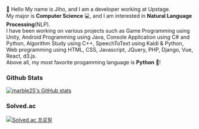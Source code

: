 👋 Hello My name is Jiho, and I am a developer working at Upstage.   
My major is **Computer Science** 💻, and I am interested in **Natural Language Processing**(NLP).   
I have been working on various projects such as Game Programming using Unity, Android Programming using Java, Console Application using C# and Python, Algorithm Study using C++, SpeechToText using Kaldi & Python, Web programming using HTML, CSS, Javascript, JQuery, PHP, Django, Vue, React, d3.js.   
Above all, my most favorite progamming language is **Python** 🐍!

### Github Stats
[![marble25's GitHub stats](https://github-readme-stats.vercel.app/api?username=marble25)](https://github.com/anuraghazra/github-readme-stats)


### Solved.ac
[![Solved.ac
프로필](http://mazassumnida.wtf/api/v2/generate_badge?boj=ljiho1998)](https://solved.ac/ljiho1998)

<!--
**marble25/marble25** is a ✨ _special_ ✨ repository because its `README.md` (this file) appears on your GitHub profile.

Here are some ideas to get you started:

- 🔭 I’m currently working on ...
- 🌱 I’m currently learning ...
- 👯 I’m looking to collaborate on ...
- 🤔 I’m looking for help with ...
- 💬 Ask me about ...
- 📫 How to reach me: ...
- 😄 Pronouns: ...
- ⚡ Fun fact: ...
-->
